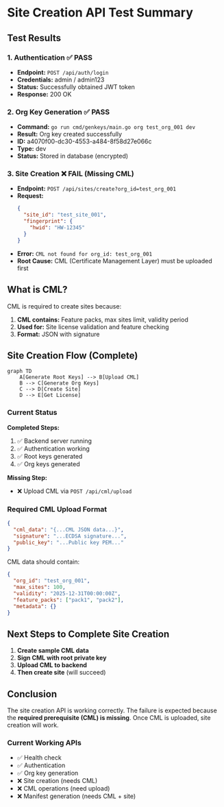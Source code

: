 # Site Creation API Test Summary

## Test Results

### 1. Authentication ✅ PASS
- **Endpoint:** `POST /api/auth/login`
- **Credentials:** admin / admin123
- **Status:** Successfully obtained JWT token
- **Response:** 200 OK

### 2. Org Key Generation ✅ PASS
- **Command:** `go run cmd/genkeys/main.go org test_org_001 dev`
- **Result:** Org key created successfully
- **ID:** a4070f00-dc30-4553-a484-8f58d27e066c
- **Type:** dev
- **Status:** Stored in database (encrypted)

### 3. Site Creation ❌ FAIL (Missing CML)
- **Endpoint:** `POST /api/sites/create?org_id=test_org_001`
- **Request:**
  ```json
  {
    "site_id": "test_site_001",
    "fingerprint": {
      "hwid": "HW-12345"
    }
  }
  ```
- **Error:** `CML not found for org_id: test_org_001`
- **Root Cause:** CML (Certificate Management Layer) must be uploaded first

## What is CML?

CML is required to create sites because:
1. **CML contains:** Feature packs, max sites limit, validity period
2. **Used for:** Site license validation and feature checking
3. **Format:** JSON with signature

## Site Creation Flow (Complete)

```mermaid
graph TD
    A[Generate Root Keys] --> B[Upload CML]
    B --> C[Generate Org Keys]
    C --> D[Create Site]
    D --> E[Get License]
```

### Current Status

**Completed Steps:**
1. ✅ Backend server running
2. ✅ Authentication working
3. ✅ Root keys generated
4. ✅ Org keys generated

**Missing Step:**
- ❌ Upload CML via `POST /api/cml/upload`

### Required CML Upload Format

```json
{
  "cml_data": "{...CML JSON data...}",
  "signature": "...ECDSA signature...",
  "public_key": "...Public key PEM..."
}
```

CML data should contain:
```json
{
  "org_id": "test_org_001",
  "max_sites": 100,
  "validity": "2025-12-31T00:00:00Z",
  "feature_packs": ["pack1", "pack2"],
  "metadata": {}
}
```

## Next Steps to Complete Site Creation

1. **Create sample CML data**
2. **Sign CML with root private key**
3. **Upload CML to backend**
4. **Then create site** (will succeed)

## Conclusion

The site creation API is working correctly. The failure is expected because the **required prerequisite (CML) is missing**. Once CML is uploaded, site creation will work.

### Current Working APIs
- ✅ Health check
- ✅ Authentication  
- ✅ Org key generation
- ❌ Site creation (needs CML)
- ❌ CML operations (need upload)
- ❌ Manifest generation (needs CML + site)

